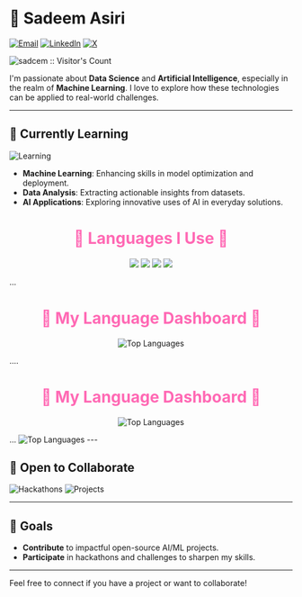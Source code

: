 # 🎀 Sadeem Asiri

[![Email](https://img.shields.io/badge/Email-sadeemasiri21%40gmail.com-red?style=flat-square&logo=gmail&logoColor=white)](mailto:sadeemasiri21@gmail.com)
[![LinkedIn](https://img.shields.io/badge/LinkedIn-Sadeem_Asiri-blue?style=flat-square&logo=linkedin&logoColor=white)](https://www.linkedin.com/in/sadeemasiri2003)
[![X](https://img.shields.io/badge/X-%40sadjmm-black?style=flat-square&logo=x&logoColor=white)](https://x.com/sadjmm)

<img src="https://profile-counter.glitch.me/{sadcem}/count.svg" alt="sadcem :: Visitor's Count" />

I'm passionate about **Data Science** and **Artificial Intelligence**, especially in the realm of **Machine Learning**. I love to explore how these technologies can be applied to real-world challenges.

---

## 🌱 Currently Learning

![Learning](https://img.shields.io/badge/Learning-Growing-blue?style=flat-square&logo=codeforces&logoColor=white)

- **Machine Learning**: Enhancing skills in model optimization and deployment.
- **Data Analysis**: Extracting actionable insights from datasets.
- **AI Applications**: Exploring innovative uses of AI in everyday solutions.

<h1 align="center" style="color:#ff69b4;">🌸 Languages I Use 🌸</h1>

<p align="center">
  <img src="https://img.shields.io/badge/Python-%23FF69B4.svg?style=for-the-badge&logo=python&logoColor=white" />
  <img src="https://img.shields.io/badge/JavaScript-%23FF69B4.svg?style=for-the-badge&logo=javascript&logoColor=white" />
  <img src="https://img.shields.io/badge/Linux-%23FF69B4.svg?style=for-the-badge&logo=linux&logoColor=white" />
  <img src="https://img.shields.io/badge/Arduino-%23FF69B4.svg?style=for-the-badge&logo=arduino&logoColor=white" />
</p>
...

<h1 align="center" style="color:#ff69b4;">🌸 My Language Dashboard 🌸</h1>

<p align="center">
  <img src="https://github-readme-stats.vercel.app/api/top-langs/?username=Sadeemm0&layout=compact&theme=radical&hide_border=true&bg_color=ffccf9" alt="Top Languages" />
</p>
....
<h1 align="center" style="color:#ff69b4;">🌸 My Language Dashboard 🌸</h1>

<p align="center">
  <img src="https://github-readme-stats.vercel.app/api/top-langs/?username=Sadeemm0&langs_count=6&layout=compact&theme=radical&hide_border=true&bg_color=ffccf9" alt="Top Languages" />
</p>
...
<img src="https://github-readme-stats.vercel.app/api/top-langs/?username=Sadeemm0&langs_count=6&layout=compact&exclude_repo=repo1,repo2&theme=radical&hide_border=true&bg_color=ffccf9" alt="Top Languages" />
---

## 🤝 Open to Collaborate

![Hackathons](https://img.shields.io/badge/Hackathons-Open-yellow?style=for-the-badge&logo=hackaday&logoColor=black)
![Projects](https://img.shields.io/badge/Projects-Welcome-teal?style=for-the-badge&logo=github&logoColor=white)

---

## 🎯 Goals

- **Contribute** to impactful open-source AI/ML projects.
- **Participate** in hackathons and challenges to sharpen my skills.

---

Feel free to connect if you have a project or want to collaborate!
